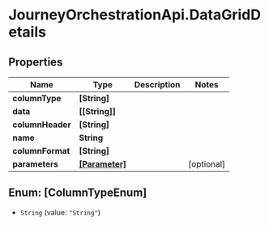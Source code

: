 # JourneyOrchestrationApi.DataGridDetails

## Properties

Name | Type | Description | Notes
------------ | ------------- | ------------- | -------------
**columnType** | **[String]** |  | 
**data** | **[[String]]** |  | 
**columnHeader** | **[String]** |  | 
**name** | **String** |  | 
**columnFormat** | **[String]** |  | 
**parameters** | [**[Parameter]**](Parameter.md) |  | [optional] 



## Enum: [ColumnTypeEnum]


* `String` (value: `"String"`)




